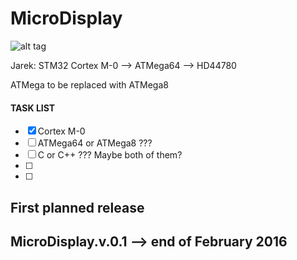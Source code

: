 # MicroDisplay

![alt tag](http://i.imgur.com/3peAQUF.png)

Jarek:
STM32 Cortex M-0 --> ATMega64 --> HD44780

ATMega to be replaced with ATMega8

#### TASK LIST
- [x] Cortex M-0
- [ ] ATMega64 or ATMega8 ???
- [ ] C or C++ ??? Maybe both of them?
- [ ]
- [ ]

## First planned release
MicroDisplay.v.0.1 --> end of February 2016
- 
